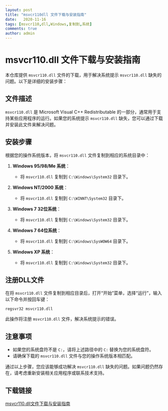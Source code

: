 ```yaml
---
layout: post
title: "msvcr110dll 文件下载与安装指南"
date:   2020-11-16
tags: [msvcr110,dll,Windows,复制到,系统]
comments: true
author: admin
---
```

# msvcr110.dll 文件下载与安装指南

本仓库提供 `msvcr110.dll` 文件的下载，用于解决系统提示 `msvcr110.dll` 缺失的问题。以下是详细的安装步骤：

## 文件描述

`msvcr110.dll` 是 Microsoft Visual C++ Redistributable 的一部分，通常用于支持某些应用程序的运行。如果您的系统提示 `msvcr110.dll` 缺失，您可以通过下载并安装此文件来解决问题。

## 安装步骤

根据您的操作系统版本，将 `msvcr110.dll` 文件复制到相应的系统目录中：

1. **Windows 95/98/Me 系统**：
   - 将 `msvcr110.dll` 复制到 `C:\Windows\System32` 目录下。

2. **Windows NT/2000 系统**：
   - 将 `msvcr110.dll` 复制到 `C:\WINNT\System32` 目录下。

3. **Windows 7 32位系统**：
   - 将 `msvcr110.dll` 复制到 `C:\Windows\System32` 目录下。

4. **Windows 7 64位系统**：
   - 将 `msvcr110.dll` 复制到 `C:\Windows\SysWOW64` 目录下。

5. **Windows XP 系统**：
   - 将 `msvcr110.dll` 复制到 `C:\Windows\System32` 目录下。

## 注册DLL文件

在将 `msvcr110.dll` 文件复制到相应目录后，打开“开始”菜单，选择“运行”，输入以下命令并按回车键：

```
regsvr32 msvcr110.dll
```

此操作将注册 `msvcr110.dll` 文件，解决系统提示的错误。

## 注意事项

- 如果您的系统盘符不是 `C:`，请将上述路径中的 `C:` 替换为您的系统盘符。
- 请确保下载的 `msvcr110.dll` 文件与您的操作系统版本相匹配。

通过以上步骤，您应该能够成功解决 `msvcr110.dll` 缺失的问题。如果问题仍然存在，请考虑重新安装相关应用程序或联系技术支持。

## 下载链接

[msvcr110.dll文件下载与安装指南](https://pan.quark.cn/s/1bd4d9e201f1)